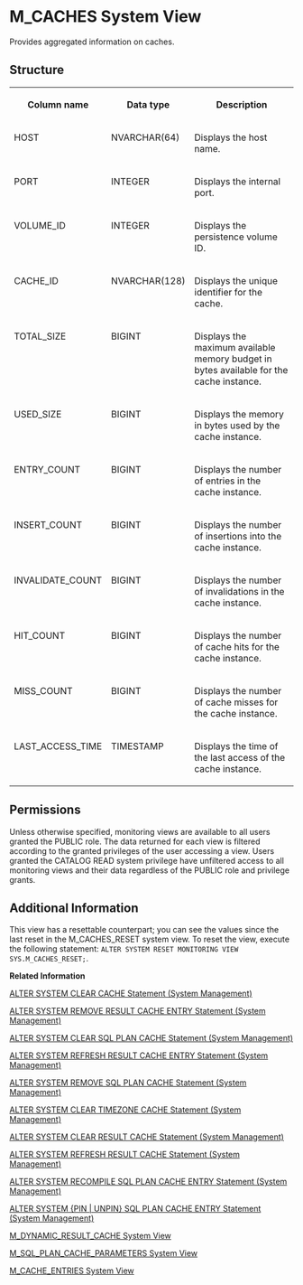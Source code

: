 <!-- loio20a93aa875191014b777dfd020006ba1 -->

# M\_CACHES System View

Provides aggregated information on caches.





<a name="loio20a93aa875191014b777dfd020006ba1___m__c_a_c_h_e_s_1struct_M_CACHES"/>

## Structure


<table>
<tr>
<th valign="top">

Column name

</th>
<th valign="top">

Data type

</th>
<th valign="top">

Description

</th>
</tr>
<tr>
<td valign="top">

HOST

</td>
<td valign="top">

NVARCHAR\(64\)

</td>
<td valign="top">

Displays the host name.

</td>
</tr>
<tr>
<td valign="top">

PORT

</td>
<td valign="top">

INTEGER

</td>
<td valign="top">

Displays the internal port.

</td>
</tr>
<tr>
<td valign="top">

VOLUME\_ID

</td>
<td valign="top">

INTEGER

</td>
<td valign="top">

Displays the persistence volume ID.

</td>
</tr>
<tr>
<td valign="top">

CACHE\_ID

</td>
<td valign="top">

NVARCHAR\(128\)

</td>
<td valign="top">

Displays the unique identifier for the cache.

</td>
</tr>
<tr>
<td valign="top">

TOTAL\_SIZE

</td>
<td valign="top">

BIGINT

</td>
<td valign="top">

Displays the maximum available memory budget in bytes available for the cache instance.

</td>
</tr>
<tr>
<td valign="top">

USED\_SIZE

</td>
<td valign="top">

BIGINT

</td>
<td valign="top">

Displays the memory in bytes used by the cache instance.

</td>
</tr>
<tr>
<td valign="top">

ENTRY\_COUNT

</td>
<td valign="top">

BIGINT

</td>
<td valign="top">

Displays the number of entries in the cache instance.

</td>
</tr>
<tr>
<td valign="top">

INSERT\_COUNT

</td>
<td valign="top">

BIGINT

</td>
<td valign="top">

Displays the number of insertions into the cache instance.

</td>
</tr>
<tr>
<td valign="top">

INVALIDATE\_COUNT

</td>
<td valign="top">

BIGINT

</td>
<td valign="top">

Displays the number of invalidations in the cache instance.

</td>
</tr>
<tr>
<td valign="top">

HIT\_COUNT

</td>
<td valign="top">

BIGINT

</td>
<td valign="top">

Displays the number of cache hits for the cache instance.

</td>
</tr>
<tr>
<td valign="top">

MISS\_COUNT

</td>
<td valign="top">

BIGINT

</td>
<td valign="top">

Displays the number of cache misses for the cache instance.

</td>
</tr>
<tr>
<td valign="top">

LAST\_ACCESS\_TIME

</td>
<td valign="top">

TIMESTAMP

</td>
<td valign="top">

Displays the time of the last access of the cache instance.

</td>
</tr>
</table>



<a name="loio20a93aa875191014b777dfd020006ba1__section_ubq_gxv_rbc"/>

## Permissions

Unless otherwise specified, monitoring views are available to all users granted the PUBLIC role. The data returned for each view is filtered according to the granted privileges of the user accessing a view. Users granted the CATALOG READ system privilege have unfiltered access to all monitoring views and their data regardless of the PUBLIC role and privilege grants.



<a name="loio20a93aa875191014b777dfd020006ba1__section_bzn_c2b_x2b"/>

## Additional Information

This view has a resettable counterpart; you can see the values since the last reset in the M\_CACHES\_RESET system view. To reset the view, execute the following statement: `ALTER SYSTEM RESET MONITORING VIEW SYS.M_CACHES_RESET;`.

**Related Information**  


[ALTER SYSTEM CLEAR CACHE Statement \(System Management\)](../../010-SQL-Reference/012-SQL-Statements/alter-system-clear-cache-statement-system-management-141ad67.md "Clears resources (entries) from one or more cache instances.")

[ALTER SYSTEM REMOVE RESULT CACHE ENTRY Statement \(System Management\)](../../010-SQL-Reference/012-SQL-Statements/alter-system-remove-result-cache-entry-statement-system-management-2124566.md "Removes the result cache entry for the specified cache ID.")

[ALTER SYSTEM CLEAR SQL PLAN CACHE Statement \(System Management\)](../../010-SQL-Reference/012-SQL-Statements/alter-system-clear-sql-plan-cache-statement-system-management-20d107c.md "Removes all of the SQL plans that are not currently being executed from the SAP HANA database plan cache.")

[ALTER SYSTEM REFRESH RESULT CACHE ENTRY Statement \(System Management\)](../../010-SQL-Reference/012-SQL-Statements/alter-system-refresh-result-cache-entry-statement-system-management-1ab0dbb.md "Refreshes the specified result cache entry.")

[ALTER SYSTEM REMOVE SQL PLAN CACHE Statement \(System Management\)](../../010-SQL-Reference/012-SQL-Statements/alter-system-remove-sql-plan-cache-statement-system-management-dafece7.md "Removes the specified entries from the SQL plan cache.")

[ALTER SYSTEM CLEAR TIMEZONE CACHE Statement \(System Management\)](../../010-SQL-Reference/012-SQL-Statements/alter-system-clear-timezone-cache-statement-system-management-a780495.md "Clears cached timezone definitions.")

[ALTER SYSTEM CLEAR RESULT CACHE Statement \(System Management\)](../../010-SQL-Reference/012-SQL-Statements/alter-system-clear-result-cache-statement-system-management-97dca93.md "Removes all result cache entries from the system.")

[ALTER SYSTEM REFRESH RESULT CACHE Statement \(System Management\)](../../010-SQL-Reference/012-SQL-Statements/alter-system-refresh-result-cache-statement-system-management-9d274fa.md "Refreshes all result cache entries related to the specified object with up-to-date results.")

[ALTER SYSTEM RECOMPILE SQL PLAN CACHE ENTRY Statement \(System Management\)](../../010-SQL-Reference/012-SQL-Statements/alter-system-recompile-sql-plan-cache-entry-statement-system-management-d226426.md "Invalidates the designated plan cache entry so that it is recompiled during the next execution time.")

[ALTER SYSTEM \{PIN | UNPIN\} SQL PLAN CACHE ENTRY Statement \(System Management\)](../../010-SQL-Reference/012-SQL-Statements/alter-system-pin-unpin-sql-plan-cache-entry-statement-system-management-68e2f7a.md "Provides a runtime mechanism to bind the target query and hints to the Hint Table to force the compilation of the target query with the hint.")

[M\_DYNAMIC\_RESULT\_CACHE System View](m-dynamic-result-cache-system-view-01f8a85.md "Lists statistics for the dynamic result cache.")

[M\_SQL\_PLAN\_CACHE\_PARAMETERS System View](m-sql-plan-cache-parameters-system-view-f411689.md "Provides bind parameters for statements cached in SQL Plan Cache. It saves a parameter set of the most expensive execution for each plan.")

[M\_CACHE\_ENTRIES System View](m-cache-entries-system-view-20a907b.md "Provides cache entry information.")

